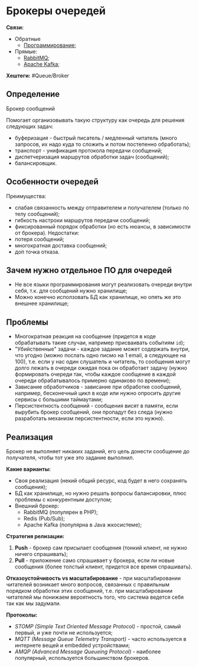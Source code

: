 
# Брокеры очередей


**Связи:**
- Обратные
	- [Программирование](PROGRAMMING);
- Прямые:
	- [RabbitMQ](rabbit-mq);
	- [Apache Kafka](apache-kafka);

**Хештеги:** #Queue/Broker 

## Определение

Брокер сообщений

Помогает организовывать такую структуру как очередь для решения следующих задач:

- буферизация  - быстрый писатель / медленный читатель (много запросов, их надо куда то сложить и потом постепенно обработать);
- транспорт - унификация протокола передачи сообщений;
- диспетчеризация маршрутов обработки задач (сообщений);
- балансировщик.

## Особенности очередей

Преимущества:
- слабая связанность между отправителем и получателем (только по телу сообщений);
- гибкость настроки маршрутов передачи сообщений;
- фиксированный порядок обработки (но есть нюансы, в зависимости от брокера).
Недостатки:
- потеря сообщений;
- многократная доставка сообщений;
- доп точка отказа.

## Зачем нужно отдельное ПО для очередей

- Не все языки программирования могут реализовать очереди внутри себя, т.к. для сообщений нужно хранилище;
- Можно конечно исползовать БД как хранилище, но опять же это внешнее хранилище;

## Проблемы

- Многократная реакция на сообщение (придется в коде обрабатывать такие случаи, например присваивать событиям `id`);
- "Убийственные" задачи - каждое задание может содержать внутри, что угодно (можно послать одно писмо на 1 email, а следующее на 100), т.е. если у нас один слушатель и читатель, то сообщения могут долго лежать в очереди ожидая пока он обработает задачу (нужно формировать очереди так, чтобы каждое сообщение в каждой очереди обрабатывалось примерно одинаково по времени);
- Зависание обработчиков - зависание при обработке сообщений, например, бесконечный цикл в коде или нужно опросить другие сервисы с большими таймаутами;
- Персистентность сообщений - сообщения висят в памяти, если вырубить брокер сообщений, они пропадут без следа (нужно разработать механизм персистентности, если это нужно).

## Реализация

Брокер не выполняет никаких заданий, его цель донести сообщение до получателя, чтобы тот уже это задание выполнил.

**Какие варианты:**
- Своя реализация (некий общий ресурс, код будет в него сохранять сообщения);
- БД как хранилище, но нужно решать вопросы балансировки, плюс проблемы с конкурентным доступом;
- Внешний брокер:
	- RabbitMQ (популярен в PHP);
	- Redis (Pub/Sub);
	- Apache Kafka (популярна в Java жкосистеме);

**Стратегия релизации:**
1) **Push** - брокер сам присылает сообщения (тонкий клиент, не нужно ничего спрашивать);
2) **Pull** - приложение само спрашивает у брокера, если ли новые сообщения (более толстый клиент, придется все время спрашивать).

**Отказоустойчивость vs масштабирование** - при масштабировании читателей возникает много вопросов, связанных с правильным порядком обработки этих сообщений, т.е. при масштабировании читателей мы понижаем вероятность того, что система ведется себя так как мы задумали.

**Протоколы:**
- *STOMP (Simple Text Oriented Message Protocol)* - простой, самый первый, и уже почти не используется;
- *MQTT (Message Queue Telemetry Transport)* - часто используется в интернете вещей и embedded устройствами;
- *AMQP (Advanced Message Queueing Protocol)* - наиболее популярный, используется большинством брокеров.